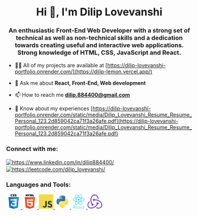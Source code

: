 <h1 align="center">Hi 👋, I'm Dilip Lovevanshi</h1>
<h3 align="center">An enthusiastic Front-End Web Developer with a strong set of technical as well as non-technical skills and a dedication towards creating useful and interactive web applications. Strong knowledge of HTML, CSS, JavaScript and React.</h3>

- 👨‍💻 All of my projects are available at [https://dilip-lovevanshi-portfolio.onrender.com/](https://dilip-lemon.vercel.app/)

- 💬 Ask me about **React, Front-End, Web development**

- 📫 How to reach me **dilip.884400@gmail.com**

- 📄 Know about my experiences [https://dilip-lovevanshi-portfolio.onrender.com/static/media/Dilip_Lovevanshi_Resume_Resume_Personal_123.2d859042ca71f3a26afe.pdf](https://dilip-lovevanshi-portfolio.onrender.com/static/media/Dilip_Lovevanshi_Resume_Resume_Personal_123.2d859042ca71f3a26afe.pdf)

<h3 align="left">Connect with me:</h3>
<p align="left">
<a href="https://linkedin.com/in/https://www.linkedin.com/in/dilip884400/" target="blank"><img align="center" src="https://raw.githubusercontent.com/rahuldkjain/github-profile-readme-generator/master/src/images/icons/Social/linked-in-alt.svg" alt="https://www.linkedin.com/in/dilip884400/" height="30" width="40" /></a>
<a href="https://www.leetcode.com/https://leetcode.com/dilip_lovevanshi/" target="blank"><img align="center" src="https://raw.githubusercontent.com/rahuldkjain/github-profile-readme-generator/master/src/images/icons/Social/leet-code.svg" alt="https://leetcode.com/dilip_lovevanshi/" height="30" width="40" /></a>
</p>

<h3 align="left">Languages and Tools:</h3>
<p align="left"> <a href="https://www.w3schools.com/css/" target="_blank" rel="noreferrer"> <img src="https://raw.githubusercontent.com/devicons/devicon/master/icons/css3/css3-original-wordmark.svg" alt="css3" width="40" height="40"/> </a> <a href="https://www.w3.org/html/" target="_blank" rel="noreferrer"> <img src="https://raw.githubusercontent.com/devicons/devicon/master/icons/html5/html5-original-wordmark.svg" alt="html5" width="40" height="40"/> </a> <a href="https://developer.mozilla.org/en-US/docs/Web/JavaScript" target="_blank" rel="noreferrer"> <img src="https://raw.githubusercontent.com/devicons/devicon/master/icons/javascript/javascript-original.svg" alt="javascript" width="40" height="40"/> </a> <a href="https://www.python.org" target="_blank" rel="noreferrer"> <img src="https://raw.githubusercontent.com/devicons/devicon/master/icons/python/python-original.svg" alt="python" width="40" height="40"/> </a> <a href="https://reactjs.org/" target="_blank" rel="noreferrer"> <img src="https://raw.githubusercontent.com/devicons/devicon/master/icons/react/react-original-wordmark.svg" alt="react" width="40" height="40"/> </a> <a href="https://redux.js.org" target="_blank" rel="noreferrer"> <img src="https://raw.githubusercontent.com/devicons/devicon/master/icons/redux/redux-original.svg" alt="redux" width="40" height="40"/> </a> </p>
